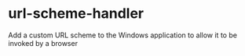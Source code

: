 # url-scheme-handler
Add a custom URL scheme to the Windows application to allow it to be invoked by a browser
